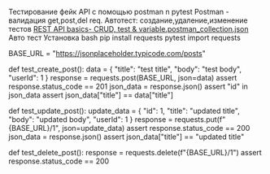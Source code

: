 Тестирование фейк API с помощью postman n pytest
Postman - валидация get,post,del req.
Автотест: создание,удаление,изменение тестов
[REST API basics- CRUD, test & variable.postman_collection.json](https://github.com/user-attachments/files/20274348/REST.API.basics-.CRUD.test.variable.postman_collection.json)
Авто тест
Установка 
bash
pip install requests pytest
import requests

BASE_URL = "https://jsonplaceholder.typicode.com/posts"

def test_create_post():
    data = {
        "title": "test title",
        "body": "test body",
        "userId": 1
    }
    response = requests.post(BASE_URL, json=data)
    assert response.status_code == 201
    json_data = response.json()
    assert "id" in json_data
    assert json_data["title"] == data["title"]

def test_update_post():
    update_data = {
        "id": 1,
        "title": "updated title",
        "body": "updated body",
        "userId": 1
    }
    response = requests.put(f"{BASE_URL}/1", json=update_data)
    assert response.status_code == 200
    json_data = response.json()
    assert json_data["title"] == "updated title"

def test_delete_post():
    response = requests.delete(f"{BASE_URL}/1")
    assert response.status_code == 200
